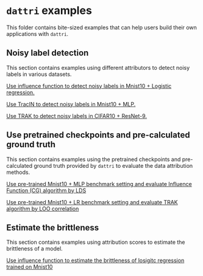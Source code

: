 # `dattri` examples
This folder contains bite-sized examples that can help users build their own applications with `dattri`.

## Noisy label detection
This section contains examples using different attributors to detect noisy labels in various datasets.

[Use influence function to detect noisy labels in Mnist10 + Logistic regression.](./noisy_label_detection/influence_function_noisy_label.py)

[Use TracIN to detect noisy labels in Mnist10 + MLP.](./noisy_label_detection/tracin_noisy_label.py)

[Use TRAK to detect noisy labels in CIFAR10 + ResNet-9.](./noisy_label_detection/trak_noisy_label.py)

## Use pretrained checkpoints and pre-calculated ground truth

This section contains examples using the pretrained checkpoints and pre-calculated ground truth provided by `dattri` to evaluate the data attribution methods.

[Use pre-trained Mnist10 + MLP benchmark setting and evaluate Influence Function (CG) algorithm by LDS](./pretrained_benchmark/influence_function_lds.py)

[Use pre-trained Mnist10 + LR benchmark setting and evaluate TRAK algorithm by LOO correlation](./pretrained_benchmark/trak_lds.py)

## Estimate the brittleness

This section contains examples using attribution scores to estimate the brittleness of a model.

[Use influence function to estimate the brittleness of losigitc regression trained on Mnist10](./brittleness/mnist_lr_brittleness.py)
